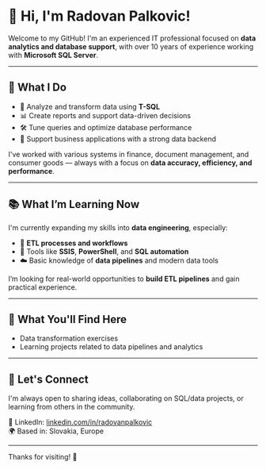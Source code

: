 # 👋 Hi, I'm Radovan Palkovic!

Welcome to my GitHub! I'm an experienced IT professional focused on **data analytics and database support**, with over 10 years of experience working with **Microsoft SQL Server**.

---

## 💼 What I Do

- 🧠 Analyze and transform data using **T-SQL**
- 📊 Create reports and support data-driven decisions
- 🛠️ Tune queries and optimize database performance
- 🧾 Support business applications with a strong data backend

I've worked with various systems in finance, document management, and consumer goods — always with a focus on **data accuracy, efficiency, and performance**.

---

## 📚 What I’m Learning Now

I'm currently expanding my skills into **data engineering**, especially:

- 🔄 **ETL processes and workflows**
- 🧰 Tools like **SSIS**, **PowerShell**, and **SQL automation**
- ☁️ Basic knowledge of **data pipelines** and modern data tools

I’m looking for real-world opportunities to **build ETL pipelines** and gain practical experience.

---

## 📌 What You'll Find Here

- Data transformation exercises  
- Learning projects related to data pipelines and analytics

---

## 🤝 Let's Connect

I'm always open to sharing ideas, collaborating on SQL/data projects, or learning from others in the community.

🔗 LinkedIn: [linkedin.com/in/radovanpalkovic](https://linkedin.com/in/radovanpalkovic)  
🌍 Based in: Slovakia, Europe

---

Thanks for visiting! 🙌
